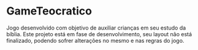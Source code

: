 # GameTeocratico
Jogo desenvolvido com objetivo de auxiliar crianças em seu estudo da bíblia.
Este projeto está em fase de desenvolvimento, seu layout não está finalizado, podendo sofrer alterações no mesmo e nas regras do jogo.
